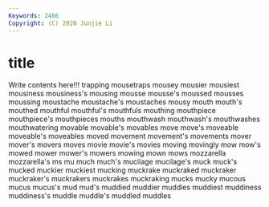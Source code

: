 ```yaml
---
Keywords: 2466
Copyright: (C) 2020 Junjie Li
---
```


# title

Write contents here!!!
trapping 
mousetraps 
mousey 
mousier 
mousiest 
mousiness
mousiness's 
mousing 
mousse 
mousse's 
moussed 
mousses 
moussing 
moustache 
moustache's 
moustaches
mousy 
mouth 
mouth's 
mouthed 
mouthful 
mouthful's 
mouthfuls 
mouthing 
mouthpiece 
mouthpiece's
mouthpieces 
mouths 
mouthwash 
mouthwash's 
mouthwashes 
mouthwatering 
movable 
movable's 
movables 
move
move's 
moveable 
moveable's 
moveables 
moved 
movement 
movement's 
movements 
mover 
mover's
movers 
moves 
movie 
movie's 
movies 
moving 
movingly 
mow 
mow's 
mowed
mower 
mower's 
mowers 
mowing 
mown 
mows 
mozzarella 
mozzarella's 
ms 
mu
much 
much's 
mucilage 
mucilage's 
muck 
muck's 
mucked 
muckier 
muckiest 
mucking
muckrake 
muckraked 
muckraker 
muckraker's 
muckrakers 
muckrakes 
muckraking 
mucks 
mucky 
mucous
mucus 
mucus's 
mud 
mud's 
muddied 
muddier 
muddies 
muddiest 
muddiness 
muddiness's
muddle 
muddle's 
muddled 
muddles 
